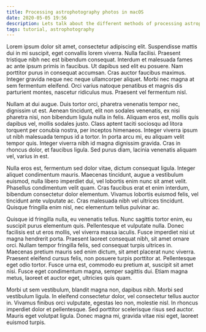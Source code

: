 ```yaml
---
title: Processing astrophotography photos in macOS
date: 2020-05-05 19:56
description: Lets talk about the different methods of processing astrophotography photos in macOS.
tags: tutorial, astrophotography
---
```

Lorem ipsum dolor sit amet, consectetur adipiscing elit. Suspendisse mattis dui in mi suscipit, eget convallis lorem viverra. Nulla facilisi. Praesent tristique nibh nec est bibendum consequat. Interdum et malesuada fames ac ante ipsum primis in faucibus. Ut dapibus sed elit eu posuere. Nam porttitor purus in consequat accumsan. Cras auctor faucibus maximus. Integer gravida neque nec neque ullamcorper aliquet. Morbi nec magna at sem fermentum eleifend. Orci varius natoque penatibus et magnis dis parturient montes, nascetur ridiculus mus. Praesent vel fermentum nisl.

Nullam at dui augue. Duis tortor orci, pharetra venenatis tempor nec, dignissim ut est. Aenean tincidunt, elit non sodales venenatis, ex nisi pharetra nisi, non bibendum ligula nulla in felis. Aliquam eros est, mollis quis dapibus vel, mollis sodales justo. Class aptent taciti sociosqu ad litora torquent per conubia nostra, per inceptos himenaeos. Integer viverra ipsum ut nibh malesuada tempus id a tortor. In porta arcu mi, eu aliquam velit tempor quis. Integer viverra nibh id magna dignissim gravida. Cras in rhoncus dolor, et faucibus ligula. Sed purus diam, lacinia venenatis aliquam vel, varius in est.

Nulla eros est, fermentum sed dolor vitae, dictum consequat ligula. Integer aliquet condimentum mauris. Maecenas tincidunt, augue a vestibulum euismod, nulla libero imperdiet dui, vel lobortis enim nunc sit amet velit. Phasellus condimentum velit quam. Cras faucibus erat et enim interdum, bibendum consectetur dolor elementum. Vivamus lobortis euismod felis, vel tincidunt ante vulputate ac. Cras malesuada nibh vel ultrices tincidunt. Quisque fringilla enim nisl, nec elementum tellus pulvinar ac.

Quisque id fringilla nulla, eu venenatis tellus. Nunc sagittis tortor enim, eu suscipit purus elementum quis. Pellentesque et vulputate nulla. Donec facilisis est ut eros mollis, vel viverra massa iaculis. Fusce imperdiet nisi ut magna hendrerit porta. Praesent laoreet consequat nibh, sit amet ornare orci. Nullam tempor fringilla felis, sed consequat turpis ultrices in. Maecenas pretium mauris sed enim dictum, sit amet placerat nunc viverra. Praesent eleifend cursus felis, non posuere turpis porttitor at. Pellentesque eget odio tortor. Fusce urna est, commodo eu pretium at, suscipit sit amet nisi. Fusce eget condimentum magna, semper sagittis dui. Etiam magna metus, laoreet et auctor eget, ultricies quis quam.

Morbi ut sem vestibulum, blandit magna non, dapibus nibh. Morbi sed vestibulum ligula. In eleifend consectetur dolor, vel consectetur tellus auctor in. Vivamus finibus orci vulputate, egestas leo non, molestie nisl. In rhoncus imperdiet dolor et pellentesque. Sed porttitor scelerisque risus sed auctor. Mauris eget volutpat ligula. Donec magna mi, gravida vitae nisi eget, laoreet euismod turpis.
